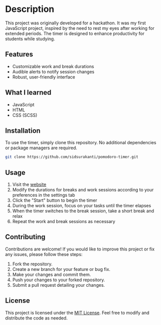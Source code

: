 # Description
This project was originally developed for a hackathon. It was my first JavaScript project, inspired by the need to rest my eyes after working for extended periods. The timer is designed to enhance productivity for students while studying.

## Features
- Customizable work and break durations
- Audible alerts to notify session changes
- Robust, user-friendly interface

## What I learned
- JavaScript
- HTML
- CSS (SCSS)

## Installation
To use the timer, simply clone this repository. No additional dependencies or package managers are required. 
```bash
git clone https://github.com/sidsurakanti/pomodoro-timer.git
```

## Usage
1. Visit the [website](https://potimer.vercel.app)
2. Modify the durations for breaks and work sessions according to your preferences in the settings tab
3. Click the "Start" button to begin the timer
4. During the work session, focus on your tasks until the timer elapses
5. When the timer switches to the break session, take a short break and relax
6. Repeat the work and break sessions as necessary
   
## Contributing
Contributions are welcome! If you would like to improve this project or fix any issues, please follow these steps:

1. Fork the repository.
2. Create a new branch for your feature or bug fix.
3. Make your changes and commit them.
4. Push your changes to your forked repository.
5. Submit a pull request detailing your changes.

## License
This project is licensed under the [MIT License](LICENSE). Feel free to modify and distribute the code as needed.
